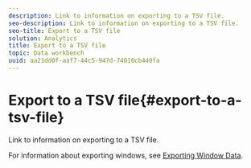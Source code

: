 ```yaml
---
description: Link to information on exporting to a TSV file.
seo-description: Link to information on exporting to a TSV file.
seo-title: Export to a TSV file
solution: Analytics
title: Export to a TSV file
topic: Data workbench
uuid: aa21dd0f-aaf7-44c5-947d-74010cb440fa
---
```


# Export to a TSV file{#export-to-a-tsv-file}

Link to information on exporting to a TSV file.

For information about exporting windows, see [Exporting Window Data](../../../../home/c-get-started/c-wk-win-wksp/c-exp-win-data.md#concept-8df61d64ed434cc5a499023c44197349). 

